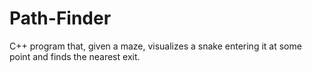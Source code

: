 # Path-Finder
C++ program that, given a maze, visualizes a snake entering it at some point and finds the nearest exit.

